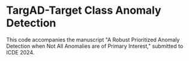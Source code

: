 # TargAD-Target Class Anomaly Detection
This code accompanies the manuscript "A Robust Prioritized Anomaly Detection when Not All Anomalies are of Primary Interest," submitted to ICDE 2024.
